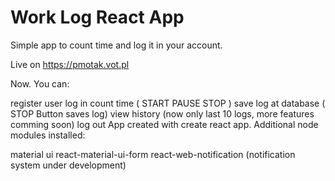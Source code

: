 # Work Log React App
Simple app to count time and log it in your account.

Live on https://pmotak.vot.pl

Now. You can:

register user
log in
count time ( START PAUSE STOP )
save log at database ( STOP Button saves log)
view history (now only last 10 logs, more features comming soon)
log out
App created with create react app. Additional node modules installed:

material ui
react-material-ui-form
react-web-notification (notification system under development)